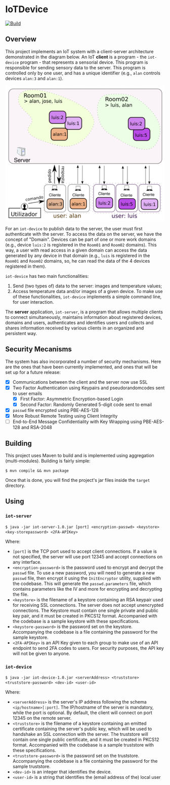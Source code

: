 # IoTDevice
[![Build](https://github.com/shodanwashere/IoTDevice/actions/workflows/main.yml/badge.svg)](https://github.com/shodanwashere/IoTDevice/actions/workflows/main.yml)
## Overview
This project implements an IoT system with a client-server architecture demonstrated in the diagram below.
An IoT **client** is a program - the `iot-device` program - that represents a sensorial device. This program is responsible for sending sensory data to the server. This program is controlled only by one user, and has a unique identifier (e.g., `alan` controls devices `alan:3` and `alan:1`).

![fig1](./fig1.png)

For an `iot-device` to publish data to the server, the user must first authenticate with the server. To access the data on the server, we have the concept of "Domain". Devices can be part of one or more work domains (e.g., device `luis:2` is registered in the `Room01` and `Room02` domains). This way, a user with read access in a given domain can access the data generated by any device in that domain (e.g., `luis` is registered in the `Room01` and `Room02` domains, so, he can read the data of the 4 devices registered in them).

`iot-device` has two main functionalities:
1. Send (two types of) data to the server: images and temperature values;
2. Access temperature data and/or images of a given device.
To make use of these functionalities, `iot-device` implements a simple command line, for user interaction.

The **server** application, `iot-server`, is a program that allows multiple clients to connect simultaneously, maintains information about registered devices, domains and users, authenticates and identifies users and collects and shares information received by various clients in an organized and persistent way.

## Security Mecanisms
The system has also incorporated a number of security mechanisms. Here are the ones that have been currently implemented, and ones that will be set up for a future release:
- [x] Communications between the client and the server now use SSL
- [x] Two Factor Authentication using Keypairs and pseudorandomcodes sent to user emails
  - [x] First Factor: Asymmetric Encryption-based Login
  - [x] Second Factor: Randomly Generated 5-digit code sent to email
- [x] `passwd` file encrypted using PBE-AES-128
- [x] More Robust Remote Testing using Client Integrity
- [ ] End-to-End Message Confidentiality with Key Wrapping using PBE-AES-128 and RSA-2048

## Building
This project uses Maven to build and is implemented using aggregation (multi-modules). Building is fairly simple:

```
$ mvn compile && mvn package
```

Once that is done, you will find the project's jar files inside the `target` directory.

## Using
### `iot-server`

```
$ java -jar iot-server-1.0.jar [port] <encryption-passwd> <keystore> <key-storepassword> <2FA-APIKey>
```
Where:
- `[port]` is the TCP port used to accept client connections. If a value is not specified, the server will use port 12345 and accept connections on any interface.
- `<encryption-password>` is the password used to encrypt and decrypt the `passwd` file. To use a new password, you will need to generate a new `passwd` file, then encrypt it using the `InitEncryptor` utility, supplied with the codebase. This will generate the `passwd.parameters` file, which contains parameters like the IV and more for encrypting and decrypting the file.
- `<keystore>` is the filename of a keystore containing an RSA keypair used for receiving SSL connections. The server does not accept unencrypted connections. The Keystore must contain one single private and public key pair, and it must be created in PKCS12 format. Accompanied with the codebase is a sample keystore with these specifications.
- `<keystore-password>` is the password set on the keystore. Accompanying the codebase is a file containing the password for the sample keystore.
- `<2FA-APIKey>` is an API Key given to each group to make use of an API endpoint to send 2FA codes to users. For security purposes, the API key will not be given to anyone.

### `iot-device`

```
$ java -jar iot-device-1.0.jar <serverAddress> <truststore> <truststore-password> <dev-id> <user-id>
```
Where:
- `<serverAddress>` is the server's IP address following the schema `<ip/hostname>[:port]`. The IP/hostname of the server is mandatory, while the port is optional. By default, the client will connect on port 12345 on the remote server.
- `<truststore>` is the filename of a keystore containing an emitted certificate containing the server's public key, which will be used to handshake an SSL connection with the server. The truststore will contain one single public certificate, and it must be created in PKCS12 format. Accompanied with the codebase is a sample truststore with these specifications.
- `<truststore-password>` is the password set on the truststore. Accompanying the codebase is a file containing the password for the sample truststore.
- `<dev-id>` is an integer that identifies the device.
- `<user-id>` is a string that identifies the (email address of the) local user

